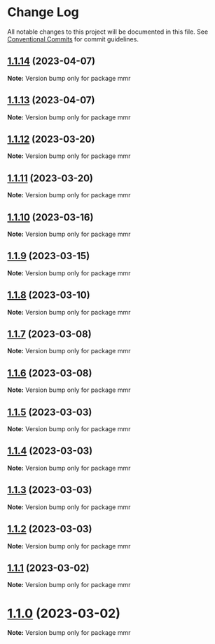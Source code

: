 # Change Log

All notable changes to this project will be documented in this file.
See [Conventional Commits](https://conventionalcommits.org) for commit guidelines.

## [1.1.14](https://github.com/HerodotusDev/merkle-mountain-range/compare/v1.1.13...v1.1.14) (2023-04-07)

**Note:** Version bump only for package mmr





## [1.1.13](https://github.com/HerodotusDev/merkle-mountain-range/compare/v1.1.12...v1.1.13) (2023-04-07)

**Note:** Version bump only for package mmr





## [1.1.12](https://github.com/HerodotusDev/merkle-mountain-range/compare/v1.1.11...v1.1.12) (2023-03-20)

**Note:** Version bump only for package mmr





## [1.1.11](https://github.com/HerodotusDev/merkle-mountain-range/compare/v1.1.10...v1.1.11) (2023-03-20)

**Note:** Version bump only for package mmr





## [1.1.10](https://github.com/HerodotusDev/merkle-mountain-range/compare/v1.1.9...v1.1.10) (2023-03-16)

**Note:** Version bump only for package mmr





## [1.1.9](https://github.com/HerodotusDev/merkle-mountain-range/compare/v1.1.8...v1.1.9) (2023-03-15)

**Note:** Version bump only for package mmr





## [1.1.8](https://github.com/HerodotusDev/merkle-mountain-range/compare/v1.1.7...v1.1.8) (2023-03-10)

**Note:** Version bump only for package mmr





## [1.1.7](https://github.com/HerodotusDev/merkle-mountain-range/compare/v1.1.6...v1.1.7) (2023-03-08)

**Note:** Version bump only for package mmr





## [1.1.6](https://github.com/HerodotusDev/merkle-mountain-range/compare/v1.1.5...v1.1.6) (2023-03-08)

**Note:** Version bump only for package mmr





## [1.1.5](https://github.com/HerodotusDev/merkle-mountain-range/compare/v1.1.4...v1.1.5) (2023-03-03)

**Note:** Version bump only for package mmr





## [1.1.4](https://github.com/HerodotusDev/merkle-mountain-range/compare/v1.1.3...v1.1.4) (2023-03-03)

**Note:** Version bump only for package mmr





## [1.1.3](https://github.com/HerodotusDev/merkle-mountain-range/compare/v1.1.2...v1.1.3) (2023-03-03)

**Note:** Version bump only for package mmr





## [1.1.2](https://github.com/HerodotusDev/merkle-mountain-range/compare/v1.1.1...v1.1.2) (2023-03-03)

**Note:** Version bump only for package mmr





## [1.1.1](https://github.com/HerodotusDev/merkle-mountain-range/compare/v1.1.0...v1.1.1) (2023-03-02)

**Note:** Version bump only for package mmr





# [1.1.0](https://github.com/HerodotusDev/merkle-mountain-range/compare/v1.1.0-alpha.0...v1.1.0) (2023-03-02)

**Note:** Version bump only for package mmr
